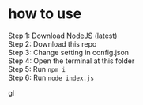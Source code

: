 # how to use

Step 1: Download [NodeJS](https://nodejs.org/en/) (latest)</br>
Step 2: Download this repo</br>
Step 3: Change setting in config.json</br>
Step 4: Open the terminal at this folder</br>
Step 5: Run ``npm i``</br>
Step 6: Run ``node index.js``</br>

gl
